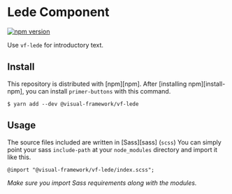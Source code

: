 # Lede Component

[![npm version](https://badge.fury.io/js/%40visual-framework%2Fvf-lede.svg)](https://badge.fury.io/js/%40visual-framework%2Fvf-lede)

Use `vf-lede` for introductory text.

## Install

This repository is distributed with [npm][npm]. After [installing npm][install-npm], you can install `primer-buttons` with this command.

```
$ yarn add --dev @visual-framework/vf-lede
```

## Usage

The source files included are written in [Sass][sass] (`scss`) You can simply point your sass `include-path` at your `node_modules` directory and import it like this.

```
@import "@visual-framework/vf-lede/index.scss";
```

_Make sure you import Sass requirements along with the modules._
